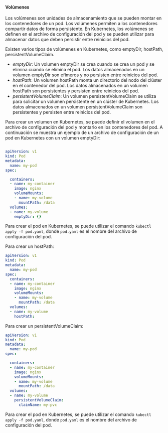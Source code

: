 #### Volúmenes

Los volúmenes son unidades de almacenamiento que se pueden montar en los contenedores de un pod. Los volúmenes permiten a los contenedores compartir datos de forma persistente. En Kubernetes, los volúmenes se definen en el archivo de configuración del pod y se pueden utilizar para almacenar datos que deben persistir entre reinicios del pod.

Existen varios tipos de volúmenes en Kubernetes, como emptyDir, hostPath, persistentVolumeClaim.

- *emptyDir*: Un volumen emptyDir se crea cuando se crea un pod y se elimina cuando se elimina el pod. Los datos almacenados en un volumen emptyDir son efímeros y no persisten entre reinicios del pod.
- *hostPath*: Un volumen hostPath monta un directorio del nodo del clúster en el contenedor del pod. Los datos almacenados en un volumen hostPath son persistentes y persisten entre reinicios del pod.
- *persistentVolumeClaim*: Un volumen persistentVolumeClaim se utiliza para solicitar un volumen persistente en un clúster de Kubernetes. Los datos almacenados en un volumen persistentVolumeClaim son persistentes y persisten entre reinicios del pod.

Para crear un volumen en Kubernetes, se puede definir el volumen en el archivo de configuración del pod y montarlo en los contenedores del pod. A continuación se muestra un ejemplo de un archivo de configuración de un pod en Kubernetes con un volumen emptyDir:

```yaml

apiVersion: v1
kind: Pod
metadata:
  name: my-pod
spec:

  containers:
  - name: my-container
    image: nginx
    volumeMounts:
    - name: my-volume
      mountPath: /data
  volumes:
  - name: my-volume
    emptyDir: {}
```

Para crear el pod en Kubernetes, se puede utilizar el comando `kubectl apply -f pod.yaml`, donde `pod.yaml` es el nombre del archivo de configuración del pod.

Para crear un hostPath:

```yaml
apiVersion: v1
kind: Pod
metadata:
  name: my-pod
spec:
  containers:
  - name: my-container
    image: nginx
    volumeMounts:
    - name: my-volume
      mountPath: /data
  volumes:
  - name: my-volume
    hostPath:
```
    
Para crear un persistentVolumeClaim:

```yaml
apiVersion: v1
kind: Pod
metadata:
  name: my-pod
spec:

  containers:
  - name: my-container
    image: nginx
    volumeMounts:
    - name: my-volume
      mountPath: /data
  volumes:
  - name: my-volume
    persistentVolumeClaim:
      claimName: my-pvc
```

Para crear el pod en Kubernetes, se puede utilizar el comando `kubectl apply -f pod.yaml`, donde `pod.yaml` es el nombre del archivo de configuración del pod. 





